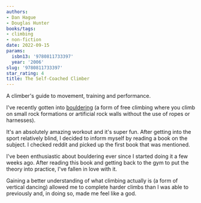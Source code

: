 ```yaml
---
authors:
- Dan Hague
- Douglas Hunter
books/tags:
- climbing
- non-fiction
date: 2022-09-15
params:
  isbn13: '9780811733397'
  year: '2006'
slug: '9780811733397'
star_rating: 4
title: The Self-Coached Climber
---
```


A climber's guide to movement, training and performance.

<!--more-->

I've recently gotten into [bouldering](https://en.wikipedia.org/wiki/Bouldering) (a form of free climbing where you climb on small rock formations or artificial rock walls without the use of ropes or harnesses).

It's an absolutely amazing workout and it's super fun. After getting into the sport relatively blind, I decided to inform myself by reading a book on the subject. I checked reddit and picked up the first book that was mentioned.

I've been enthusiastic about bouldering ever since I started doing it a few weeks ago. After reading this book and getting back to the gym to put the theory into practice, I've fallen in love with it.

Gaining a better understanding of what climbing actually is (a form of vertical dancing) allowed me to complete harder climbs than I was able to previously and, in doing so, made me feel like a god.